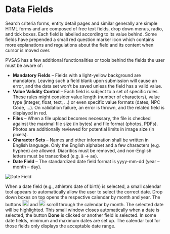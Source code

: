 # Data Fields

Search criteria forms, entity detail pages and similar generally are simple HTML forms and are 
composed of free text fields, drop down menus, radio, and tick boxes. Each field is labelled 
according to its value behind. Some fields have prepended a small red question marker icon 
which contains more explanations and regulations about the field and its content when cursor is 
moved over.

PVSAS has a few additional functionalities or tools behind the fields the user must be aware of:

- **Mandatory Fields** – Fields with a light-yellow background are mandatory. Leaving such a 
field blank upon submission will cause an error, and the data set won’t be saved unless 
the field has a valid value. 
- **Value Validity Control** – Each field is subject to a set of specific rules. These rules might 
consider value length (number of characters), value type (integer, float, text, …) or even 
specific value formats (dates, NPC Code, …). On validation failure, an error is thrown, 
and the related field is displayed in red. 
- **Files** – When a file upload becomes necessary, the file is checked against the maximal 
file size (in bytes) and file format (photos, PDFs). Photos are additionally reviewed for 
potential limits in image size (in pixels). 
- **Character Sets** – Names and other information shall be written in English language. Only 
the English alphabet and a few characters (e.g. hyphen) are allowed. Diacritics must be 
removed, and non-English letters must be transcribed (e.g. ä -> ae). 
- **Date Field** – The standardized date field format is yyyy-mm-dd (year – month – day). 

<img src="_img/inline/date-field.png" alt="Date Field" class="center inline-screenshot">

When a date field (e.g., athlete’s date of birth) is selected, a small calendar tool 
appears to automatically allow the user to select the correct date. Drop down boxes on 
top opens the respective calendar by month and year. 
The buttons <img src="_img/inline/date-field-left.png" alt="Left Scroll" class="inline" width="20px" height="20px"> 
and <img src="_img/inline/date-field-right.png" alt="Right Scroll" class="inline" width="20px" height="20px"> 
scroll through the calendar by month. The selected date will be highlighted. This small window 
closes automatically when a date is selected, the button **Done** is clicked or another 
field is selected. In some date fields, minimum and maximum dates are set up. 
The calendar tool for those fields only displays the acceptable date range. 